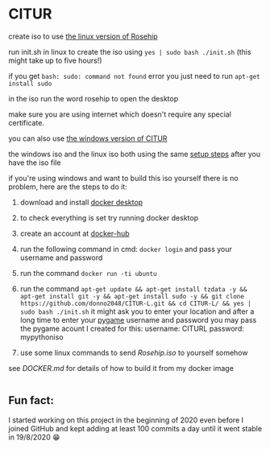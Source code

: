 # CITUR
create iso to use [the linux version of Rosehip](https://github.com/donno2048/Rosehip-L)

run init.sh in linux to create the iso using `yes | sudo bash ./init.sh` (this might take up to five hours!)

if you get `bash: sudo: command not found` error you just need to run `apt-get install sudo`

in the iso run the word rosehip to open the desktop

make sure you are using internet which doesn't require any special certificate.

you can also use [the windows version of CITUR](https://github.com/donno2048/CITUR)

the windows iso and the linux iso both using the same [setup steps](https://gist.github.com/donno2048/2fb40cc45e742a03feddb957896bfdb6) after you have the iso file

if you're using windows and want to build this iso yourself there is no problem, here are the steps to do it:

1. download and install [docker desktop](https://download.docker.com/win/stable/Docker%20Desktop%20Installer.exe)

2. to check everything is set try running docker desktop

3. create an account at [docker-hub](https://hub.docker.com/signup)

4. run the following command in cmd: `docker login` and pass your username and password

5. run the command `docker run -ti ubuntu`

6. run the command `apt-get update && apt-get install tzdata -y && apt-get install git -y && apt-get install sudo -y && git clone https://github.com/donno2048/CITUR-L.git && cd CITUR-L/ && yes | sudo bash ./init.sh` it might ask you to enter your location and after a long time to enter your [pygame](https://www.pygame.org/) username and password you may pass the pygame acount I created for this: username: CITURL password: mypythoniso

7. use some linux commands to send _Rosehip.iso_ to yourself somehow

see _DOCKER.md_ for details of how to build it from my docker image

<img width="0px" src="https://komarev.com/ghpvc/?username=antonkomarev">

## Fun fact:

I started working on this project in the beginning of 2020 even before I joined GitHub and kept adding at least 100 commits a day until it went stable in 19/8/2020 :grin:
